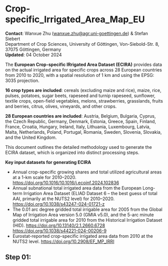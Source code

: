 # Crop-specific_Irrigated_Area_Map_EU
**Contact**: Wanxue Zhu (wanxue.zhu@agr.uni-goettingen.de) & Stefan Siebert  
Department of Crop Sciences, University of Göttingen, Von-Siebold-Str. 8, 37075 Göttingen, Germany    
**Updated**: 04 October 2024 

The **European Crop-specific IRrigated Area Dataset (ECIRA)** provides data on the actual irrigated area for specific crops across 28 European countries from 2010 to 2020, with a spatial resolution of 1 km and using the EPSG: 3035 projection. 

**16 crop types are included**: cereals (excluding maize and rice), maize, rice, pulses, potatoes, sugar beets, rapeseed and turnip rapeseed, sunflower, textile crops, open-field vegetables, melons, strawberries, grasslands, fruits and berries, citrus, olives, vineyards, and other crops.   

**28 European countries are included**: Austria, Belgium, Bulgaria, Cyprus, the Czech Republic, Germany, Denmark, Estonia, Greece, Spain, Finland, France, Croatia, Hungary, Ireland, Italy, Lithuania, Luxembourg, Latvia, Malta, Netherlands, Poland, Portugal, Romania, Sweden, Slovenia, Slovakia, and the United Kingdom.  

This document outlines the detailed methodology used to generate the ECIRA dataset, which is organized into distinct processing steps.

**Key input datasets for generating ECIRA** 
-	Annual crop-specific growing shares and total utilized agricultural areas at a 1-km scale for 2010–2020. https://doi.org/10.1016/10.1016/j.ecoinf.2024.102836
-	Annual subnational total irrigated area data from the European Long-term Irrigation Area Dataset (ELIAD Dataset 6 – the best guess of total AAI, primarily at the NUTS2 level) for 2010–2020. https://doi.org/10.1038/s43247-024-01721-z
-	The 0.01 arc degree gridded total irrigable area for 2005 from the Global Map of Irrigation Area version 5.0 (GMIA v5.0), and the 5-arc minute gridded total irrigable area for 2010 from the Historical Irrigation Dataset (HID). https://doi.org/10.13140/2.1.2660.6728  https://doi.org/10.1038/s44221-024-00206-9
-	Eurostat-reported crop-specific irrigated area data from 2010 at the NUTS2 level. https://doi.org/10.2908/EF_MP_IRRI


## Step 01: 
